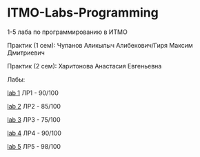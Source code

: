 # ITMO-Labs-Programming
1-5 лаба по программированию в ИТМО

Практик (1 сем): Чупанов Аликылыч Алибекович/Гиря Максим Дмитриевич

Практик (2 сем): Харитонова Анастасия Евгеньевна

Лабы:

[lab 1](https://github.com/TheIrishMan05/ITMO-Labs-Programming/tree/main/Lab1) ЛР1 - 90/100

[lab 2](https://github.com/TheIrishMan05/ITMO-Labs-Programming/tree/main/Lab2) ЛР2 - 85/100

[lab 3](https://github.com/TheIrishMan05/ITMO-Labs-Programming/tree/main/Lab3) ЛР3 - 75/100

[lab 4](https://github.com/TheIrishMan05/ITMO-Labs-Programming/tree/main/Lab4) ЛР4 - 90/100

[lab 5](https://github.com/TheIrishMan05/ITMO-Labs-Programming/tree/main/Lab5) ЛР5 - 98/100
